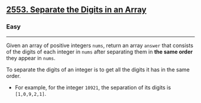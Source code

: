 <h2><a href="https://leetcode.com/problems/separate-the-digits-in-an-array/">2553. Separate the Digits in an Array</a></h2><h3>Easy</h3><hr><div>
<p>
Given an array of positive integers <code>nums</code>, return an array <code>answer</code> that consists of the digits of each integer in <code>nums</code> after separating them in <strong>the same order</strong> they appear in <code>nums</code>.

To separate the digits of an integer is to get all the digits it has in the same order.

<ul>
    <li>For example, for the integer <code>10921</code>, the separation of its digits is <code>[1,0,9,2,1]</code>.</li>
</ul>

</p>

</div>